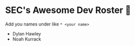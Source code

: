 # SEC's Awesome Dev Roster 😤

Add you names under like `* <your name>`

* Dylan Hawley
* Noah Kurrack

